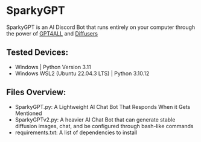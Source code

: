 # SparkyGPT
SparkyGPT is an AI Discord Bot that runs entirely on your computer through the power of [GPT4ALL](https://github.com/nomic-ai/gpt4all) and [Diffusers](https://github.com/huggingface/diffusers)

## Tested Devices:
- Windows | Python Version 3.11
- Windows WSL2 (Ubuntu 22.04.3 LTS) | Python 3.10.12

## Files Overview:

- SparkyGPT.py: A Lightweight AI Chat Bot That Responds When it Gets Mentioned
- SparkyGPTv2.py: A heavier AI Chat Bot that can generate stable diffusion images, chat, and be configured through bash-like commands
- requirements.txt: A list of dependencies to install 
